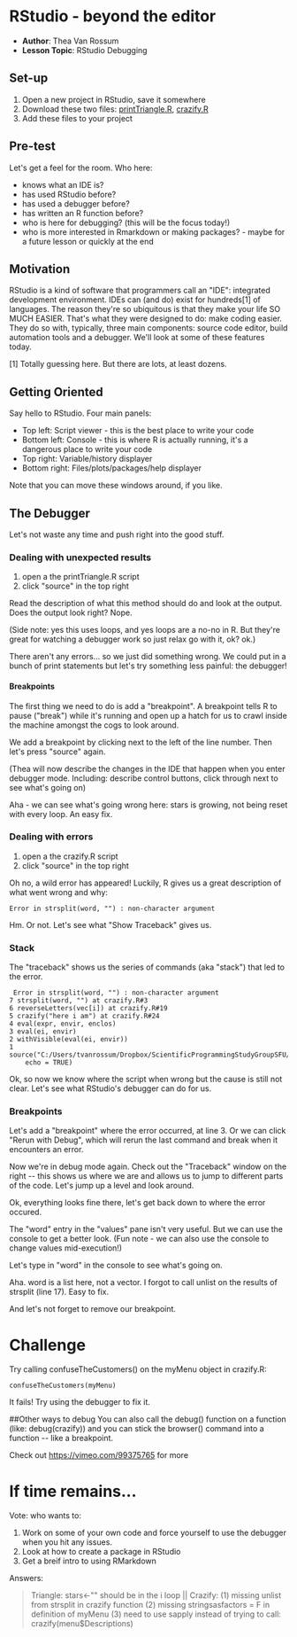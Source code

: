 # RStudio - beyond the editor

- **Author**: Thea Van Rossum
- **Lesson Topic**: RStudio Debugging

## Set-up
1. Open a new project in RStudio, save it somewhere
2. Download these two files: [printTriangle.R](https://raw.githubusercontent.com/theavanrossum/debuggerRMarkdownLesson/master/printTriangle.R), [crazify.R](https://raw.githubusercontent.com/theavanrossum/debuggerRMarkdownLesson/master/crazify.R)
3. Add these files to your project


## Pre-test 
Let's get a feel for the room. Who here:
* knows what an IDE is?
* has used RStudio before?
* has used a debugger before?
* has written an R function before?
* who is here for debugging? (this will be the focus today!)
* who is more interested in Rmarkdown or making packages? - maybe for a future lesson or quickly at the end


## Motivation
RStudio is a kind of software that programmers call an "IDE": integrated development environment. IDEs can (and do) exist for hundreds[1] of languages. The reason they're so ubiquitous is that they make your life SO MUCH EASIER. That's what they were designed to do: make coding easier. They do so with, typically, three main components: source code editor, build automation tools and a debugger. We'll look at some of these features today. 

[1] Totally guessing here. But there are lots, at least dozens.

## Getting Oriented
Say hello to RStudio.
Four main panels:
* Top left: Script viewer - this is the best place to write your code
* Bottom left: Console - this is where R is actually running, it's a dangerous place to write your code
* Top right: Variable/history displayer
* Bottom right: Files/plots/packages/help displayer 

Note that you can move these windows around, if you like.

## The Debugger
Let's not waste any time and push right into the good stuff.

### Dealing with unexpected results

1. open a the printTriangle.R script
2. click "source" in the top right

Read the description of what this method should do and look at the output. Does the output look right? Nope.

(Side note: yes this uses loops, and yes loops are a no-no in R. But they're great for watching a debugger work so just relax go with it, ok? ok.)

There aren't any errors... so we just did something wrong. We could put in a bunch of print statements but let's try something less painful: the debugger!

#### Breakpoints
The first thing we need to do is add a "breakpoint". A breakpoint tells R to pause ("break") while it's running and open up a hatch for us to crawl inside the machine amongst the cogs to look around.

We add a breakpoint by clicking next to the left of the line number. Then let's press "source" again.

(Thea will now describe the changes in the IDE that happen when you enter debugger mode. Including: describe control buttons, click through next to see what's going on)

Aha - we can see what's going wrong here: stars is growing, not being reset with every loop. An easy fix.

### Dealing with errors

1. open a the crazify.R script
2. click "source" in the top right

Oh no, a wild error has appeared!
Luckily, R gives us a great description of what went wrong and why:

```
Error in strsplit(word, "") : non-character argument 
```

Hm. Or not.
Let's see what "Show Traceback" gives us.

### Stack
The "traceback" shows us the series of commands (aka "stack") that led to the error.

```
 Error in strsplit(word, "") : non-character argument 
7 strsplit(word, "") at crazify.R#3
6 reverseLetters(vec[i]) at crazify.R#19
5 crazify("here i am") at crazify.R#24
4 eval(expr, envir, enclos) 
3 eval(ei, envir) 
2 withVisible(eval(ei, envir)) 
1 source("C:/Users/tvanrossum/Dropbox/ScientificProgrammingStudyGroupSFU/debuggerRMarkdownLesson/crazify.R", 
    echo = TRUE) 
```

Ok, so now we know where the script when wrong but the cause is still not clear. Let's see what RStudio's debugger can do for us. 

### Breakpoints
Let's add a "breakpoint" where the error occurred, at line 3. Or we can click "Rerun with Debug", which will rerun the last command and break when it encounters an error.

Now we're in debug mode again. Check out the "Traceback" window on the right -- this shows us where we are and allows us to jump to different parts of the code. Let's jump up a level and look around.

Ok, everything looks fine there, let's get back down to where the error occured.

The "word" entry in the "values" pane isn't very useful. But we can use the console to get a better look. (Fun note - we can also use the console to change values mid-execution!)

Let's type in "word" in the console to see what's going on.

Aha. word is a list here, not a vector. I forgot to call unlist on the results of strsplit (line 17). Easy to fix.

And let's not forget to remove our breakpoint.

# Challenge 

Try calling confuseTheCustomers() on the myMenu object in crazify.R:
```
confuseTheCustomers(myMenu) 
```

It fails! Try using the debugger to fix it.


##Other ways to debug
You can also call the debug() function on a function (like: debug(crazify)) and you can stick the browser() command into a function -- like a breakpoint. 

Check out https://vimeo.com/99375765 for more

# If time remains...

Vote: who wants to:

1. Work on some of your own code and force yourself to use the debugger when you hit any issues.
2. Look at how to create a package in RStudio
3. Get a breif intro to using RMarkdown



Answers:
> Triangle: stars<-"" should be in the i loop || Crazify:
(1) missing unlist from strsplit in crazify function
(2) missing stringsasfactors = F in definition of myMenu
(3) need to use sapply instead of trying to call: crazify(menu$Descriptions) 

